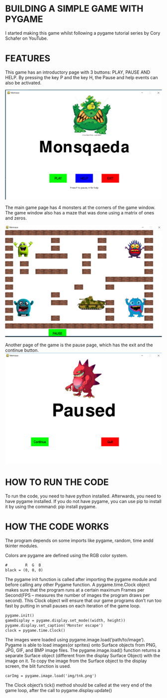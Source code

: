 # BUILDING A SIMPLE GAME WITH PYGAME
I started making this game whilst following a pygame tutorial series by Cory Schafer on YouTube.

# FEATURES
This game has an introductory page with 3 buttons: PLAY, PAUSE AND HELP.
By pressing the key P and the key H, the Pause and help events can also be activated.

![Introductory page](game.png "Introductory page")

The main game page has 4 monsters at the corners of the game window. 
The game window also has a maze that was done using a matrix of ones and zeros. 

![Main Game window](game1.png "Main Game window")

Another page of the game is the pause page, which has the exit and the continue button.
![Pause page](game2.png "Pause page")

# HOW TO RUN THE CODE
To run the code, you need to have python installed. Afterwards, you need to have pygame installed.
If you do not have pygame, you can use pip to install it by using the command: pip install pygame.

# HOW THE CODE WORKS
The program depends on some imports like pygame, random, time andd tkinter modules.

Colors are pygame are defined using the RGB color system. 
```
#        R  G  B
black = (0, 0, 0)
```


The pygame init function is called after importing the pygame module and before calling any other Pygame function.  A pygame.time.Clock object makes sure that the program runs at a certain maximum Frames per Second(FPS – measures the number of images the program draws per second). This Clock object will ensure that our game programs don’t run too fast by putting in small pauses on each iteration of the game loop.
```
pygame.init()
gameDisplay = pygame.display.set_mode((width, height))
pygame.display.set_caption('Monster escape')
clock = pygame.time.Clock()
```

The images were loaded using pygame.image.load(‘path/to/image’). Pygame is able to load images(or sprites) onto Surface objects from PNG, JPG, GIF, and BMP image files. The pygame.image.load() function  returns a separate Surface object (different from the display Surface Object) with the image on it.  To copy the image from the Surface object to the display screen, the blit function is used. 
```
carImg = pygame.image.load('img/tnk.png')
```


The Clock object’s tick() method should be called at the very end of the game loop, after the call to pygame.display.update()


